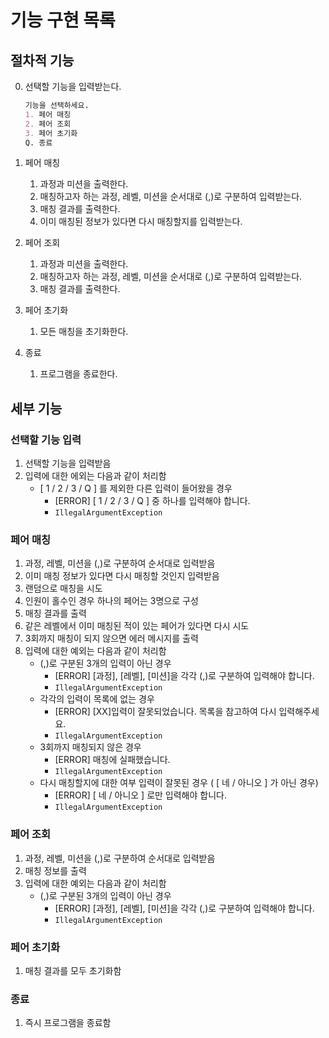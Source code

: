 # 기능 구현 목록

## 절차적 기능

0. 선택할 기능을 입력받는다.
    ```markdown
    기능을 선택하세요.  
    1. 페어 매칭   
    2. 페어 조회  
    3. 페어 초기화  
    Q. 종료
    ```
1. 페어 매칭
    1) 과정과 미션을 출력한다.
    2) 매칭하고자 하는 과정, 레벨, 미션을 순서대로 (,)로 구분하여 입력받는다.
    3) 매칭 결과를 출력한다.
    4) 이미 매칭된 정보가 있다면 다시 매칭할지를 입력받는다.

2. 페어 조회
    1) 과정과 미션을 출력한다.
    2) 매칭하고자 하는 과정, 레벨, 미션을 순서대로 (,)로 구분하여 입력받는다.
    3) 매칭 결과를 출력한다.

3. 페어 초기화
    1) 모든 매칭을 초기화한다.

4. 종료
    1) 프로그램을 종료한다.

## 세부 기능

### 선택할 기능 입력

1. 선택할 기능을 입력받음
2. 입력에 대한 에외는 다음과 같이 처리함
    - [ 1 / 2 / 3 / Q ] 를 제외한 다른 입력이 들어왔을 경우
        - [ERROR] [ 1 / 2 / 3 / Q ] 중 하나를 입력해야 합니다.
        - `IllegalArgumentException`

### 페어 매칭

1. 과정, 레벨, 미션을 (,)로 구분하여 순서대로 입력받음
2. 이미 매칭 정보가 있다면 다시 매칭할 것인지 입력받음
3. 랜덤으로 매칭을 시도
4. 인원이 홀수인 경우 하나의 페어는 3명으로 구성
5. 매칭 결과를 출력
6. 같은 레벨에서 이미 매칭된 적이 있는 페어가 있다면 다시 시도
7. 3회까지 매칭이 되지 않으면 에러 메시지를 출력
8. 입력에 대한 예외는 다음과 같이 처리함
    - (,)로 구분된 3개의 입력이 아닌 경우
        - [ERROR] [과정], [레벨], [미션]을 각각 (,)로 구분하여 입력해야 합니다.
        - `IllegalArgumentException`
    - 각각의 입력이 목록에 없는 경우
        - [ERROR] [XX]입력이 잘못되었습니다. 목록을 참고하여 다시 입력해주세요.
        - `IllegalArgumentException`
    - 3회까지 매칭되지 않은 경우
        - [ERROR] 매칭에 실패했습니다.
        - `IllegalArgumentException`
    - 다시 매칭할지에 대한 여부 입력이 잘못된 경우 ( [ 네 / 아니오 ] 가 아닌 경우)
        - [ERROR] [ 네 / 아니오 ] 로만 입력해야 합니다.
        - `IllegalArgumentException`

### 페어 조회

1. 과정, 레벨, 미션을 (,)로 구분하여 순서대로 입력받음
2. 매칭 정보를 출력
3. 입력에 대한 예외는 다음과 같이 처리함
   - (,)로 구분된 3개의 입력이 아닌 경우
      - [ERROR] [과정], [레벨], [미션]을 각각 (,)로 구분하여 입력해야 합니다.
      - `IllegalArgumentException`

### 페어 초기화

1. 매칭 결과를 모두 초기화함

### 종료

1. 즉시 프로그램을 종료함
